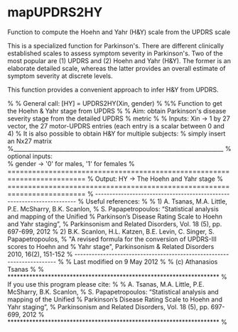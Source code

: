 # mapUPDRS2HY
Function to compute the Hoehn and Yahr (H&Y) scale from the UPDRS scale

This is a specialized function for Parkinson's. There are different clinically established scales to assess symptom severity in Parkinson's. 
Two of the most popular are (1) UPDRS and (2) Hoehn and Yahr (H&Y). The former is an elaborate detailed scale, whereas the latter provides 
an overall estimate of symptom severity at discrete levels.

This function provides a convenient approach to infer H&Y from UPDRS.

%
% General call: [HY] = UPDRS2HY(Xin, gender)
%
%% Function to get the Hoehn & Yahr stage from UPDRS
%
% Aim: obtain Parkinson's disease severity stage from the detailed UPDRS
% metric
%
% Inputs:  Xin     -> 1 by 27 vector, the 27 motor-UPDRS entries (each entry is a scalar between 0 and 4)
%                     It is also possible to obtain H&Y for multiple subjects:
%                     simply insert an Nx27 matrix
%__________________________________________________________________________
% optional inputs:  
%          gender  -> '0' for males, '1' for females
% =========================================================================
% Output:  HY       -> The Hoehn and Yahr stage
% =========================================================================
% -----------------------------------------------------------------------
% Useful references:
% 
% 1) A. Tsanas, M.A. Little, P.E. McSharry, B.K. Scanlon,
%    S. Papapetropoulos: “Statistical analysis and mapping of the Unified 
%    Parkinson’s Disease Rating Scale to Hoehn and Yahr staging”, 
%    Parkinsonism and Related Disorders, Vol. 18 (5), pp. 697-699, 2012 
% 2) B.K. Scanlon, H.L. Katzen, B.E. Levin, C. Singer, S. Papapetropoulos,
%    "A revised formula for the conversion of UPDRS-III scores to Hoehn and
%    Yahr stage", Parkinsonism & Related Disorders 2010, 16(2), 151-152
% -----------------------------------------------------------------------
%
% Last modified on 9 May 2012
%
% (c) Athanasios Tsanas
%
% ********************************************************************
% If you use this program please cite:
%
%    A. Tsanas, M.A. Little, P.E. McSharry, B.K. Scanlon,
%    S. Papapetropoulos: “Statistical analysis and mapping of the Unified 
%    Parkinson’s Disease Rating Scale to Hoehn and Yahr staging”, 
%    Parkinsonism and Related Disorders, Vol. 18 (5), pp. 697-699, 2012 
% ********************************************************************
%

